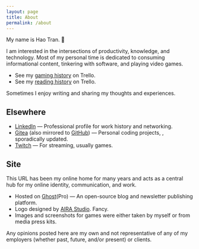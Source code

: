 ```yaml
---
layout: page
title: About
permalink: /about
---
```


My name is Hao Tran. 👋

I am interested in the intersections of productivity, knowledge, and technology. Most of my personal time is dedicated to consuming informational content, tinkering with software, and playing video games.

- See my [gaming history](https://trello.com/b/r6Nmb9VL/gaming) on Trello.
- See my [reading history](https://trello.com/b/luhlPjL7/reading) on Trello.

Sometimes I enjoy writing and sharing my thoughts and experiences.

## Elsewhere

- [LinkedIn](https://www.linkedin.com/in/haothitran/) — Professional profile for work history and networking.
- [Gitea](https://forge.haothitran.com/KlazHTT) (also mirrored to [GitHub](https://github.com/KlazHTT)) — Personal coding projects, , sporadically updated.
- [Twitch](https://www.twitch.tv/klazhtt) — For streaming, usually games.

## Site
This URL has been my online home for many years and acts as a central hub for my online identity, communication, and work.

- Hosted on [Ghost](https://ghost.org/)(Pro) — An open-source blog and newsletter publishing platform.
- Logo designed by [AIRA Studio](https://www.linkedin.com/in/aira-studio-902a37243/). Fancy.
- Images and screenshots for games were either taken by myself or from media press kits.

Any opinions posted here are my own and not representative of any of my employers (whether past, future, and/or present) or clients.
